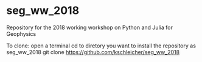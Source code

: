 # seg_ww_2018
Repository for the 2018 working workshop on Python and Julia for Geophysics

To clone:
 open a terminal
 cd to diretory you want to install the repository as seg_ww_2018
 git clone https://github.com/kschleicher/seg_ww_2018

